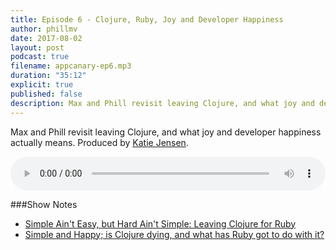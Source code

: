 ```yaml
---
title: Episode 6 - Clojure, Ruby, Joy and Developer Happiness
author: phillmv
date: 2017-08-02
layout: post
podcast: true
filename: appcanary-ep6.mp3
duration: "35:12"
explicit: true
published: false
description: Max and Phill revisit leaving Clojure, and what joy and developer happiness actually means.
---
```


Max and Phill revisit leaving Clojure, and what joy and developer happiness actually means. Produced by [Katie Jensen](https://twitter.com/katiejensen).

<audio controls preload="metadata" style="width: 100%;">
	<source src="/mp3/appcanary-ep6.mp3" type="audio/mpeg">
	Your browser does not support the audio element.
</audio>

###Show Notes


* [Simple Ain't Easy, but Hard Ain't Simple: Leaving Clojure for Ruby](https://blog.appcanary.com/2017/hard-isnt-simple-ruby-clojure.html)
* [Simple and Happy; is Clojure dying, and what has Ruby got to do with it?](https://lambdaisland.com/blog/25-05-2017-simple-and-happy-is-clojure-dying-and-what-has-ruby-got-to-do-with-it)
